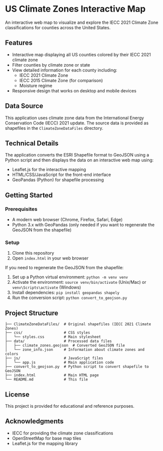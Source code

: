 # US Climate Zones Interactive Map

An interactive web map to visualize and explore the IECC 2021 Climate Zone classifications for counties across the United States.

## Features

- Interactive map displaying all US counties colored by their IECC 2021 climate zone
- Filter counties by climate zone or state
- View detailed information for each county including:
  - IECC 2021 Climate Zone
  - IECC 2015 Climate Zone (for comparison)
  - Moisture regime
- Responsive design that works on desktop and mobile devices

## Data Source

This application uses climate zone data from the International Energy Conservation Code (IECC) 2021 update. The source data is provided as shapefiles in the `ClimateZoneDataFiles` directory.

## Technical Details

The application converts the ESRI Shapefile format to GeoJSON using a Python script and then displays the data on an interactive web map using:

- Leaflet.js for the interactive mapping
- HTML/CSS/JavaScript for the front-end interface
- GeoPandas (Python) for shapefile processing

## Getting Started

### Prerequisites

- A modern web browser (Chrome, Firefox, Safari, Edge)
- Python 3.x with GeoPandas (only needed if you want to regenerate the GeoJSON from the shapefile)

### Setup

1. Clone this repository
2. Open `index.html` in your web browser

If you need to regenerate the GeoJSON from the shapefile:

1. Set up a Python virtual environment: `python -m venv venv`
2. Activate the environment: `source venv/bin/activate` (Unix/Mac) or `venv\Scripts\activate` (Windows)
3. Install dependencies: `pip install geopandas shapely`
4. Run the conversion script: `python convert_to_geojson.py`

## Project Structure

```
├── ClimateZoneDataFiles/  # Original shapefiles (IECC 2021 Climate Zones)
├── css/                   # CSS styles
│   └── styles.css         # Main stylesheet
├── data/                  # Processed data files
│   ├── climate_zones.geojson  # Converted GeoJSON file
│   └── zone_info.json     # Information about climate zones and colors
├── js/                    # JavaScript files
│   └── app.js             # Main application code
├── convert_to_geojson.py  # Python script to convert shapefile to GeoJSON
├── index.html             # Main HTML page
└── README.md              # This file
```

## License

This project is provided for educational and reference purposes.

## Acknowledgments

- IECC for providing the climate zone classifications
- OpenStreetMap for base map tiles
- Leaflet.js for the mapping library 